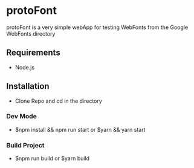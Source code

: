 # protoFont
protoFont is a very simple webApp for testing WebFonts from the Google WebFonts directory


## Requirements
* Node.js

## Installation
* Clone Repo and cd in the directory

### Dev Mode
* $npm install && npm run start or $yarn && yarn start

### Build Project
* $npm run build or $yarn build
